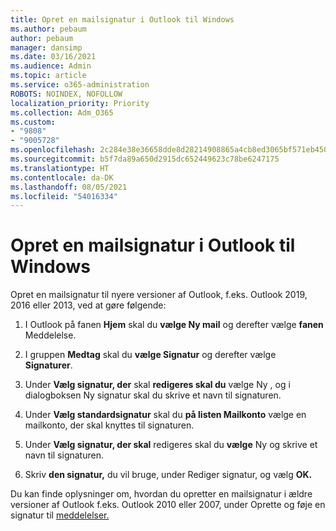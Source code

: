 ```yaml
---
title: Opret en mailsignatur i Outlook til Windows
ms.author: pebaum
author: pebaum
manager: dansimp
ms.date: 03/16/2021
ms.audience: Admin
ms.topic: article
ms.service: o365-administration
ROBOTS: NOINDEX, NOFOLLOW
localization_priority: Priority
ms.collection: Adm_O365
ms.custom:
- "9808"
- "9005728"
ms.openlocfilehash: 2c284e38e36658dde8d28214908865a4cb8ed3065bf571eb450ce540b9207cd2
ms.sourcegitcommit: b5f7da89a650d2915dc652449623c78be6247175
ms.translationtype: HT
ms.contentlocale: da-DK
ms.lasthandoff: 08/05/2021
ms.locfileid: "54016334"
---
```

# <a name="create-an-email-signature-in-outlook-for-windows"></a>Opret en mailsignatur i Outlook til Windows

Opret en mailsignatur til nyere versioner af Outlook, f.eks. Outlook 2019, 2016 eller 2013, ved at gøre følgende:

1. I Outlook på fanen **Hjem** skal du **vælge Ny mail** og derefter vælge **fanen** Meddelelse.

1. I gruppen **Medtag** skal du **vælge Signatur** og derefter vælge **Signaturer**.

1. Under **Vælg signatur, der** skal **redigeres skal du** vælge Ny , og i dialogboksen Ny signatur skal du skrive et navn til signaturen. 

1. Under **Vælg standardsignatur** skal du **på listen Mailkonto** vælge en mailkonto, der skal knyttes til signaturen.

1. Under **Vælg signatur, der skal** redigeres skal du **vælge** Ny og skrive et navn til signaturen.

1. Skriv **den signatur,** du vil bruge, under Rediger signatur, og vælg **OK.**

Du kan finde oplysninger om, hvordan du opretter en mailsignatur i ældre versioner af Outlook f.eks. Outlook 2010 eller 2007, under Oprette og føje en signatur til [meddelelser.](https://support.microsoft.com/office/8ee5d4f4-68fd-464a-a1c1-0e1c80bb27f2#ID0EAADAAA=Office_2007_-_2010)

